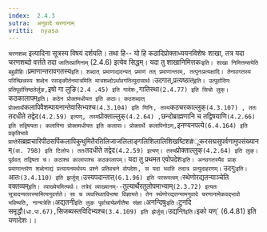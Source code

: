 ```yaml
---
index:  2.4.3
sutra:  अनुवादे चरणानाम्
vritti:  nyasa
---
```


`चरणशब्द` इत्यादिना सूत्रस्य विषयं दर्शयति। तथा हि-- यो हि कठादिप्रोक्ताध्ययनविशेषः शाखा, तत्र यदा चरणशब्दो वर्त्तते तदा `जातिरप्राणिनाम्` (2.4.6) इत्येव सिद्धम्। यदा तु शाखानिमित्तकः` इति। शाखा निमित्तम्सयेति बहुव्रीहिः। `प्रमाणान्तरावगतस्य` इति। शब्दात् प्रमाणाद्यदन्यत् प्रमाणं तत् प्रमाणान्तरम्, तत्पुनःप्रत्यक्षादि। तेनावगतस्य परिच्छिन्नस्य शब्देन रसङ्कीर्तनमात्रमिति मात्रशब्दोऽर्थावगतिव्युदासार्थः। `उदगात्,प्रत्यष्ठात्` इति। उत्पूर्वादिणः प्रतिपूर्वात्तिष्ठतेर्लुङ, `इषो गा लुङि` (2.4 .45) इति गादेशः, `गातिस्था` (2.4.77) इति सिचो लुक्। `कठकालापम्` इति। कठेन प्रोक्तमधीयत इति कठाः। कठशब्दात् प्रोक्तार्थे `कलापिवैशम्पायनान्तेवासिभ्यश्च` (4.3.104) इति णिनिः, तस्य `कठचरकाल्लुक्` (4.3.107) , ततः ` तदधीते तद्वेद` (4.2.59) इत्यण्, तस्य `प्रोक्ताल्लुक्` (4.2.64) , `छन्दोब्राह्मणानि च तद्विषयाणि` (4.2.66) इति तद्विषयता। कलापिना प्रोक्तमधीयत इति कलापाः। प्रोक्तार्थे कलापिनोऽण्, `इनण्यनपत्ये` (6.4.164) इति प्रकृतिभावे प्राप्ते `सब्रह्मचारिपीठसर्पिकलापिकुथुमितैरतिलिजाजलिलाङ्गलिशिलालिशिखष्टिश#ूकरसद्मसुपर्वणामुपसंख्यानम्` (वा. 798) इति टिलोपः। ततः `तदधीते तद्वेद` (4.2.59) इत्यण्। तस्य `प्रोक्ताल्लुक्` (4.2.64) इति लुक्। पूर्ववत् तद्विषता च। कठाश्च कालापाश्च कठकालापम्। ` यदा तु प्रथमत एवोपदेशः` इति। अनवगतस्यैव प्राक् प्रमाणान्तरेण शब्देनाद्यं प्रत्यायनमर्थस्य प्रश्ने प्रतिवचने वोपदेशः, स यदा भवति तदात्र प्रत्युदाहरणम्। ` उदगुः` इति। `आतः` (3.4.110) इति झर्जुस्। `उस्यपदान्तात्` (6.1.96) इति पररूपत्वम्। `स्थेणोरद्यतन्याञ्चेति वक्तव्यम्` इति। व्याख्येयमित्यर्थः। तत्रेदं व्याख्यानम्-- `तुल्यार्थैरतुलोपमाभ्याम्` (2.3.72) इत्यतः सूत्रादन्यतरस्यामित्यनुवर्त्तते। सा च व्यवस्थितविभाषा विज्ञायते। तेन स्थेणोरद्यतन्यामनुवादे चरणानामेकवद्भावो भविष्यति, नान्यत्रेति। `अद्यतनी` इति लुङः पूर्वाचार्यप्रणीतैषा संज्ञा। `अनन्दिषुः` इति। `टुनदि समृद्धौ` (धा.पा.67), `सिजब्यस्तविदिभ्यश्च` (3.4.109) इति झेर्जुस्। `उद्यन्ति` इति। `इको यण्` (6.4.81) इति यणादेशः।।

